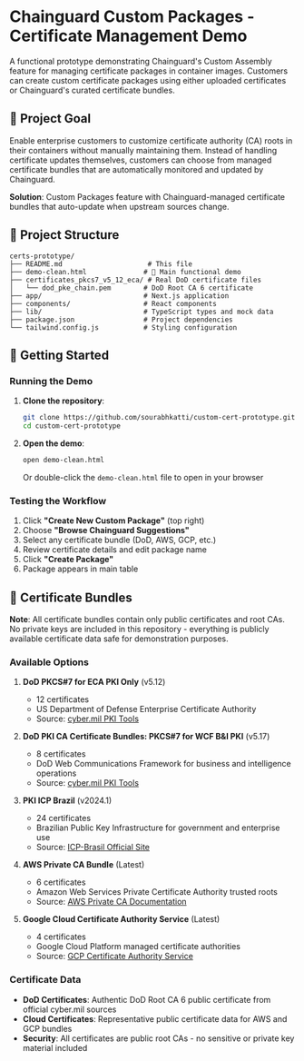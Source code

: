 # Chainguard Custom Packages - Certificate Management Demo

A functional prototype demonstrating Chainguard's Custom Assembly feature for managing certificate packages in container images. Customers can create custom certificate packages using either uploaded certificates or Chainguard's curated certificate bundles.

## 🎯 Project Goal

Enable enterprise customers to customize certificate authority (CA) roots in their containers without manually maintaining them. Instead of handling certificate updates themselves, customers can choose from managed certificate bundles that are automatically monitored and updated by Chainguard.

**Solution**: Custom Packages feature with Chainguard-managed certificate bundles that auto-update when upstream sources change.

## 📁 Project Structure

```
certs-prototype/
├── README.md                     # This file
├── demo-clean.html              # 🎯 Main functional demo
├── certificates_pkcs7_v5_12_eca/ # Real DoD certificate files
│   └── dod_pke_chain.pem        # DoD Root CA 6 certificate
├── app/                         # Next.js application
├── components/                  # React components
├── lib/                         # TypeScript types and mock data
├── package.json                 # Project dependencies
└── tailwind.config.js           # Styling configuration
```

## 🚀 Getting Started

### Running the Demo
1. **Clone the repository**:
   ```bash
   git clone https://github.com/sourabhkatti/custom-cert-prototype.git
   cd custom-cert-prototype
   ```

2. **Open the demo**:
   ```bash
   open demo-clean.html
   ```
   Or double-click the `demo-clean.html` file to open in your browser

### Testing the Workflow
1. Click **"Create New Custom Package"** (top right)
2. Choose **"Browse Chainguard Suggestions"**
3. Select any certificate bundle (DoD, AWS, GCP, etc.)
4. Review certificate details and edit package name
5. Click **"Create Package"**
6. Package appears in main table

## 📜 Certificate Bundles

**Note**: All certificate bundles contain only public certificates and root CAs. No private keys are included in this repository - everything is publicly available certificate data safe for demonstration purposes.

### Available Options
1. **DoD PKCS#7 for ECA PKI Only** (v5.12)
   - 12 certificates
   - US Department of Defense Enterprise Certificate Authority
   - Source: [cyber.mil PKI Tools](https://www.cyber.mil/pki-pke/tools-configuration-files/)

2. **DoD PKI CA Certificate Bundles: PKCS#7 for WCF B&I PKI** (v5.17)
   - 8 certificates
   - DoD Web Communications Framework for business and intelligence operations
   - Source: [cyber.mil PKI Tools](https://www.cyber.mil/pki-pke/tools-configuration-files/)

3. **PKI ICP Brazil** (v2024.1)
   - 24 certificates
   - Brazilian Public Key Infrastructure for government and enterprise use
   - Source: [ICP-Brasil Official Site](https://www.iti.gov.br/icp-brasil)

4. **AWS Private CA Bundle** (Latest)
   - 6 certificates
   - Amazon Web Services Private Certificate Authority trusted roots
   - Source: [AWS Private CA Documentation](https://docs.aws.amazon.com/privateca/)

5. **Google Cloud Certificate Authority Service** (Latest)
   - 4 certificates
   - Google Cloud Platform managed certificate authorities
   - Source: [GCP Certificate Authority Service](https://cloud.google.com/security/products/certificate-authority-service)

### Certificate Data
- **DoD Certificates**: Authentic DoD Root CA 6 public certificate from official cyber.mil sources
- **Cloud Certificates**: Representative public certificate data for AWS and GCP bundles
- **Security**: All certificates are public root CAs - no sensitive or private key material included
